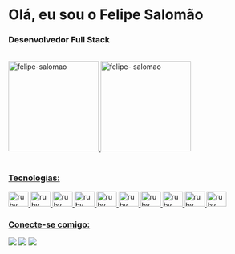 <h1 align="left">Olá, eu sou o Felipe Salomão</h1>
<h3 align="left">Desenvolvedor Full Stack</h3>
</br>
<div>
  <a href="https://github.com/felipe-salomao/">
    <img height="180em" src="https://github-readme-stats.vercel.app/api?username=felipe-salomao&show_icons=true&theme=tokyonight" alt ="felipe-salomao" />
    <img height="180em" src="https://github-readme-stats.vercel.app/api/top-langs?username=felipe-salomao&show_icons=true&theme=tokyonight&layout=compact" alt="felipe- salomao" />
</div>

<div><br>
  <h3 align="left">Tecnologias:</h3>
  <img width="40" height="30" alt=" ruby" src="https://cdn.jsdelivr.net/gh/devicons/devicon/icons/ruby/ruby-original.svg">
  <img width="40" height="30" alt=" ruby" src="https://cdn.jsdelivr.net/gh/devicons/devicon/icons/python/python-original.svg">
  <img width="40" height="30" alt=" ruby" src="https://cdn.jsdelivr.net/gh/devicons/devicon/icons/javascript/javascript-original.svg">
  <img width="40" height="30" alt=" ruby" src="https://cdn.jsdelivr.net/gh/devicons/devicon/icons/nodejs/nodejs-original-wordmark.svg">
  <img width="40" height="30" alt=" ruby" src="https://cdn.jsdelivr.net/gh/devicons/devicon/icons/postgresql/postgresql-original.svg">
  <img width="40" height="30" alt=" ruby" src="https://cdn.jsdelivr.net/gh/devicons/devicon/icons/docker/docker-original-wordmark.svg">
  <img width="40" height="30" alt=" ruby" src="https://cdn.jsdelivr.net/gh/devicons/devicon/icons/react/react-original.svg">
  <img width="40" height="30" alt=" ruby" src="https://cdn.jsdelivr.net/gh/devicons/devicon/icons/html5/html5-original.svg">
  <img width="40" height="30" alt=" ruby" src="https://cdn.jsdelivr.net/gh/devicons/devicon/icons/css3/css3-original.svg">
  <img width="40" height="30" alt=" ruby" src="https://cdn.jsdelivr.net/gh/devicons/devicon/icons/linux/linux-original.svg">
</div>

<div>
  <h3 align="left">Conecte-se comigo:</h3>
  <a href="https://www.linkedin.com/in/felipens12/" target="_blank"><img src="https://img.shields.io/badge/LinkedIn-0077B5?style=for-the-badge&logo=linkedin&logoColor=white" target="_blank"></a>
  <a href="https://www.instagram.com/fpliipe/" target="_blank"><img src="https://img.shields.io/badge/Instagram-E4405F?style=for-the-badge&logo=instagram&logoColor=white" target="_blank"></a>
  <a href="mailto:felipejbnicolau@hotmail.com"><img src="https://img.shields.io/badge/Gmail-D14836?style=for-the-badge&logo=gmail&logoColor=white" target="_blank"></a>
</div>


